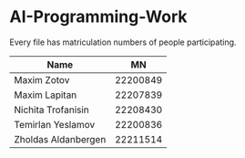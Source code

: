 # AI-Programming-Work

Every file has matriculation numbers of people participating.

| Name                | MN       |
| ------------------- | -------- |
| Maxim Zotov         | 22200849 |
| Maxim Lapitan       | 22207839 |
| Nichita Trofanisin  | 22208430 |
| Temirlan Yeslamov   | 22200836 |
| Zholdas Aldanbergen | 22211514 |
